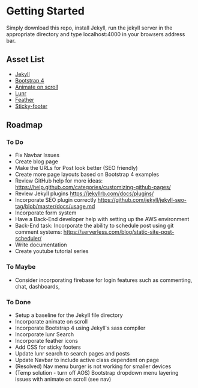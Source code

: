 # Getting Started

Simply download this repo, install Jekyll, run the jekyll server in the appropriate directory and type localhost:4000 in your browsers address bar.

## Asset List

- [Jekyll](https://jekyllrb.com/)
- [Bootstrap 4](https://getbootstrap.com/)
- [Animate on scroll](https://michalsnik.github.io/aos/)
- [Lunr](https://lunrjs.com/)
- [Feather](https://feathericons.com/)
- [Sticky-footer](https://getbootstrap.com/docs/4.1/examples/sticky-footer/)

## Roadmap

### To Do

- Fix Navbar Issues
- Create blog page
- Make the URLs for Post look better (SEO friendly)
- Create more page layouts based on Bootstrap 4 examples
- Review GitHub help for more ideas: https://help.github.com/categories/customizing-github-pages/
- Review Jekyll plugins https://jekyllrb.com/docs/plugins/
- Incorporate SEO plugin correctly https://github.com/jekyll/jekyll-seo-tag/blob/master/docs/usage.md
- Incorporate form system
- Have a Back-End developer help with setting up the AWS environment
- Back-End task: Incorporate the ability to schedule post using git comment systems: https://serverless.com/blog/static-site-post-scheduler/
- Write documentation
- Create youtube tutorial series

### To Maybe

- Consider incorporating firebase for login features such as commenting, chat, dashboards,

### To Done

- Setup a baseline for the Jekyll file directory
- Incorporate animate on scroll
- Incorporate Bootstrap 4 using Jekyll's sass compiler
- Incorporate lunr Search
- Incorporate feather icons
- Add CSS for sticky footers
- Update lunr search to search pages and posts
- Update Navbar to include active class dependent on page
- (Resolved) Nav menu burger is not working for smaller devices
- (Temp solution - turn off AOS) Bootstrap dropdown menu layering issues with animate on scroll (see nav)
